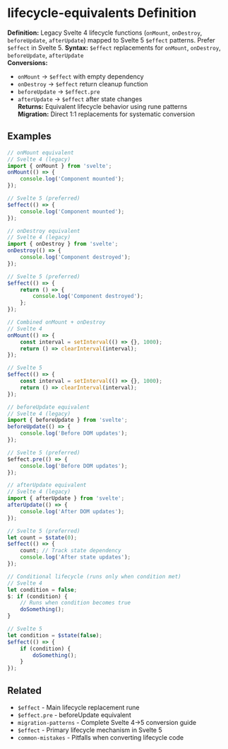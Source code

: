# lifecycle-equivalents Definition

**Definition:** Legacy Svelte 4 lifecycle functions (`onMount`,
`onDestroy`, `beforeUpdate`, `afterUpdate`) mapped to Svelte 5
`$effect` patterns. Prefer `$effect` in Svelte 5. **Syntax:**
`$effect` replacements for `onMount`, `onDestroy`, `beforeUpdate`,
`afterUpdate`  
**Conversions:**

- `onMount` → `$effect` with empty dependency
- `onDestroy` → `$effect` return cleanup function
- `beforeUpdate` → `$effect.pre`
- `afterUpdate` → `$effect` after state changes  
  **Returns:** Equivalent lifecycle behavior using rune patterns  
  **Migration:** Direct 1:1 replacements for systematic conversion

## Examples

```js
// onMount equivalent
// Svelte 4 (legacy)
import { onMount } from 'svelte';
onMount(() => {
	console.log('Component mounted');
});

// Svelte 5 (preferred)
$effect(() => {
	console.log('Component mounted');
});

// onDestroy equivalent
// Svelte 4 (legacy)
import { onDestroy } from 'svelte';
onDestroy(() => {
	console.log('Component destroyed');
});

// Svelte 5 (preferred)
$effect(() => {
	return () => {
		console.log('Component destroyed');
	};
});

// Combined onMount + onDestroy
// Svelte 4
onMount(() => {
	const interval = setInterval(() => {}, 1000);
	return () => clearInterval(interval);
});

// Svelte 5
$effect(() => {
	const interval = setInterval(() => {}, 1000);
	return () => clearInterval(interval);
});

// beforeUpdate equivalent
// Svelte 4 (legacy)
import { beforeUpdate } from 'svelte';
beforeUpdate(() => {
	console.log('Before DOM updates');
});

// Svelte 5 (preferred)
$effect.pre(() => {
	console.log('Before DOM updates');
});

// afterUpdate equivalent
// Svelte 4 (legacy)
import { afterUpdate } from 'svelte';
afterUpdate(() => {
	console.log('After DOM updates');
});

// Svelte 5 (preferred)
let count = $state(0);
$effect(() => {
	count; // Track state dependency
	console.log('After state updates');
});

// Conditional lifecycle (runs only when condition met)
// Svelte 4
let condition = false;
$: if (condition) {
	// Runs when condition becomes true
	doSomething();
}

// Svelte 5
let condition = $state(false);
$effect(() => {
	if (condition) {
		doSomething();
	}
});
```

## Related

- `$effect` - Main lifecycle replacement rune
- `$effect.pre` - beforeUpdate equivalent
- `migration-patterns` - Complete Svelte 4→5 conversion guide
- `$effect` - Primary lifecycle mechanism in Svelte 5
- `common-mistakes` - Pitfalls when converting lifecycle code
